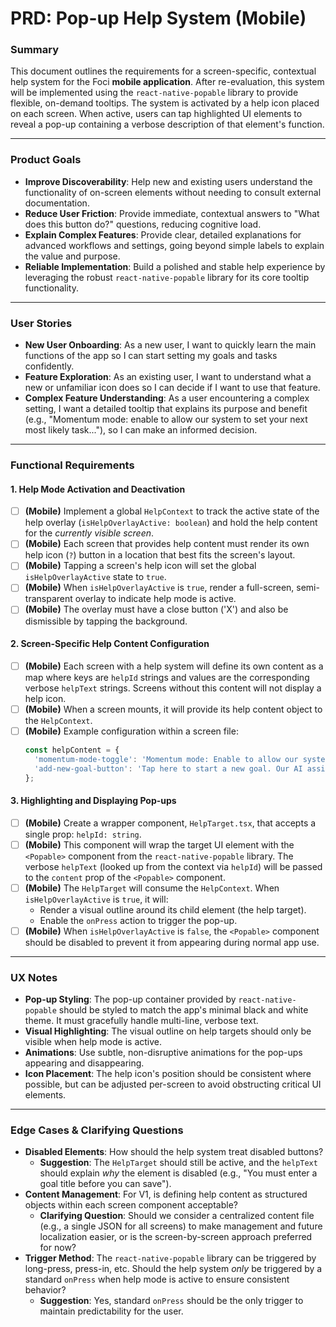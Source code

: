 # PRD: Pop-up Help System (Mobile)

### Summary

This document outlines the requirements for a screen-specific, contextual help system for the Foci **mobile application**. After re-evaluation, this system will be implemented using the `react-native-popable` library to provide flexible, on-demand tooltips. The system is activated by a help icon placed on each screen. When active, users can tap highlighted UI elements to reveal a pop-up containing a verbose description of that element's function.

-----

### Product Goals

  * **Improve Discoverability**: Help new and existing users understand the functionality of on-screen elements without needing to consult external documentation.
  * **Reduce User Friction**: Provide immediate, contextual answers to "What does this button do?" questions, reducing cognitive load.
  * **Explain Complex Features**: Provide clear, detailed explanations for advanced workflows and settings, going beyond simple labels to explain the value and purpose.
  * **Reliable Implementation**: Build a polished and stable help experience by leveraging the robust `react-native-popable` library for its core tooltip functionality.

-----

### User Stories

  * **New User Onboarding**: As a new user, I want to quickly learn the main functions of the app so I can start setting my goals and tasks confidently.
  * **Feature Exploration**: As an existing user, I want to understand what a new or unfamiliar icon does so I can decide if I want to use that feature.
  * **Complex Feature Understanding**: As a user encountering a complex setting, I want a detailed tooltip that explains its purpose and benefit (e.g., "Momentum mode: enable to allow our system to set your next most likely task..."), so I can make an informed decision.

-----

### Functional Requirements

#### 1\. Help Mode Activation and Deactivation

  * [ ] **(Mobile)** Implement a global `HelpContext` to track the active state of the help overlay (`isHelpOverlayActive: boolean`) and hold the help content for the *currently visible screen*.
  * [ ] **(Mobile)** Each screen that provides help content must render its own help icon (`?`) button in a location that best fits the screen's layout.
  * [ ] **(Mobile)** Tapping a screen's help icon will set the global `isHelpOverlayActive` state to `true`.
  * [ ] **(Mobile)** When `isHelpOverlayActive` is `true`, render a full-screen, semi-transparent overlay to indicate help mode is active.
  * [ ] **(Mobile)** The overlay must have a close button ('X') and also be dismissible by tapping the background.

#### 2\. Screen-Specific Help Content Configuration

  * [ ] **(Mobile)** Each screen with a help system will define its own content as a map where keys are `helpId` strings and values are the corresponding verbose `helpText` strings. Screens without this content will not display a help icon.
  * [ ] **(Mobile)** When a screen mounts, it will provide its help content object to the `HelpContext`.
  * [ ] **(Mobile)** Example configuration within a screen file:
    ```javascript
    const helpContent = {
      'momentum-mode-toggle': 'Momentum mode: Enable to allow our system to set your next most likely task once you complete your current focus task.',
      'add-new-goal-button': 'Tap here to start a new goal. Our AI assistant will guide you through breaking it down into manageable steps.'
    };
    ```

#### 3\. Highlighting and Displaying Pop-ups

  * [ ] **(Mobile)** Create a wrapper component, `HelpTarget.tsx`, that accepts a single prop: `helpId: string`.
  * [ ] **(Mobile)** This component will wrap the target UI element with the `<Popable>` component from the `react-native-popable` library. The verbose `helpText` (looked up from the context via `helpId`) will be passed to the `content` prop of the `<Popable>` component.
  * [ ] **(Mobile)** The `HelpTarget` will consume the `HelpContext`. When `isHelpOverlayActive` is `true`, it will:
      * Render a visual outline around its child element (the help target).
      * Enable the `onPress` action to trigger the pop-up.
  * [ ] **(Mobile)** When `isHelpOverlayActive` is `false`, the `<Popable>` component should be disabled to prevent it from appearing during normal app use.

-----

### UX Notes

  * **Pop-up Styling**: The pop-up container provided by `react-native-popable` should be styled to match the app's minimal black and white theme. It must gracefully handle multi-line, verbose text.
  * **Visual Highlighting**: The visual outline on help targets should only be visible when help mode is active.
  * **Animations**: Use subtle, non-disruptive animations for the pop-ups appearing and disappearing.
  * **Icon Placement**: The help icon's position should be consistent where possible, but can be adjusted per-screen to avoid obstructing critical UI elements.

-----

### Edge Cases & Clarifying Questions

  * **Disabled Elements**: How should the help system treat disabled buttons?
      * **Suggestion**: The `HelpTarget` should still be active, and the `helpText` should explain *why* the element is disabled (e.g., "You must enter a goal title before you can save").
  * **Content Management**: For V1, is defining help content as structured objects within each screen component acceptable?
      * **Clarifying Question**: Should we consider a centralized content file (e.g., a single JSON for all screens) to make management and future localization easier, or is the screen-by-screen approach preferred for now?
  * **Trigger Method**: The `react-native-popable` library can be triggered by long-press, press-in, etc. Should the help system *only* be triggered by a standard `onPress` when help mode is active to ensure consistent behavior?
      * **Suggestion**: Yes, standard `onPress` should be the only trigger to maintain predictability for the user.